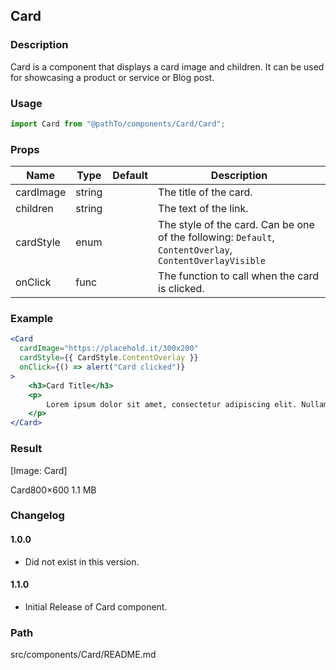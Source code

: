 ## Card

### Description

Card is a component that displays a card image and children. It can be used for showcasing a product or service or Blog post.

### Usage

```jsx
import Card from "@pathTo/components/Card/Card";
```

### Props

| Name      | Type   | Default | Description                                                                                              |
| --------- | ------ | ------- | -------------------------------------------------------------------------------------------------------- |
| cardImage | string |         | The title of the card.                                                                                   |
| children  | string |         | The text of the link.                                                                                    |
| cardStyle | enum   |         | The style of the card. Can be one of the following: `Default`, `ContentOverlay`, `ContentOverlayVisible` |
| onClick   | func   |         | The function to call when the card is clicked.                                                           |

### Example

```jsx
<Card
  cardImage="https://placehold.it/300x200"
  cardStyle={{ CardStyle.ContentOverlay }}
  onClick={() => alert("Card clicked")}
>
    <h3>Card Title</h3>
    <p>
        Lorem ipsum dolor sit amet, consectetur adipiscing elit. Nullam tincidunt, nisl eget ultricies tincidunt, mauris urna aliquet ligula, eget aliquam odio nisl sit amet nunc. Nulla facilisi.
    </p>
</Card>
```

### Result

[Image: Card]

Card800×600 1.1 MB

### Changelog

#### 1.0.0

- Did not exist in this version.

#### 1.1.0

- Initial Release of Card component.

### Path

src/components/Card/README.md
